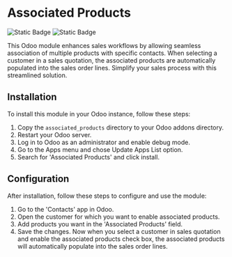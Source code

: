 # Associated Products

![Static Badge](https://img.shields.io/badge/Status-In_Production-limegreen)
![Static Badge](https://img.shields.io/badge/Odoo-16.0-darkviolet)


This Odoo module enhances sales workflows by allowing seamless association of multiple products with specific contacts. When selecting a customer in a sales quotation, the associated products are automatically populated into the sales order lines. Simplify your sales process with this streamlined solution.

## Installation

To install this module in your Odoo instance, follow these steps:

1. Copy the `associated_products` directory to your Odoo addons directory.
2. Restart your Odoo server.
3. Log in to Odoo as an administrator and enable debug mode.
4. Go to the Apps menu and chose Update Apps List option.
5. Search for 'Associated Products' and click install.

## Configuration

After installation, follow these steps to configure and use the module:

1. Go to the 'Contacts' app in Odoo.
2. Open the customer for which you want to enable associated products.
3. Add products you want in the 'Associated Products' field.
4. Save the changes. Now when you select a customer in sales quotation and enable the associated products check box, the associated products will automatically populate into the sales order lines.
